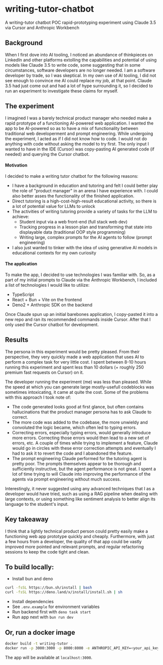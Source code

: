 # writing-tutor-chatbot
A writing-tutor chatbot POC rapid-prototyping experiment using Claude 3.5 via Cursor and Anthropic Workbench

## Background

When I first dove into AI tooling, I noticed an abundance of thinkpieces on LinkedIn and other platforms extolling the capabilities and potential of using models like Claude 3.5 to write code, some suggesting that in some circumstances, software developers are no longer needed. I am a software developer by trade, so I was skeptical. In my own use of AI tooling, I did not see enough to convince me AI could replace my job, at that point. Claude 3.5 had just come out and had a lot of hype surrounding it, so I decided to run an experiment to investigate these claims for myself. 


## The experiment

I imagined I was a barely technical product manager who needed make a rapid prototype of a functioning AI-powered web application. I wanted the app to be AI-powered so as to have a mix of functionality between traditional web developerment and prompt engineering. While undergoing the experiment, I acted as if I did not know how to code. I would not do anything with code without asking the model to try first. The only input I wanted to have in the IDE (Cursor) was copy-pasting AI generated code (if needed) and querying the Cursor chatbot.

#### Motivation

I decided to make a writing tutor chatbot for the following reasons:
* I have a background in education and tutoring and felt I could better play the role of "product manager" in an arena I have experience with. I could also better asses the functionality of the finished application. 
* Direct tutoring is a high-cost-high-result educational activity, so there is a lot of potential value for LLMs to unlock
* The activities of writing tutoring provide a variety of tasks for the LLM to achieve:
    - Student input via a web front-end (full stack web dev)
    - Tracking progress in a lesson plan and transforming that state into displayable data (traditional OOP style programming)
    - Writing large, complex prompts for the AI agents to follow (prompt engineering)
* I also just wanted to tinker with the idea of using generative AI models in educational contexts for my own curiosity


#### The application

To make the app, I decided to use technologies I was familiar with. So, as a part of my initial prompts to Claude via the Anthropic Workbench, I included a list of technologies I would like to utilize:

* TypeScript
* React + Bun + Vite on the frontend
* Deno2 + Anthropic SDK on the backend

Once Claude spun up an initial barebones application, I copy-pasted it into a new repo and ran its recommended commands inside Cursor. After that I only used the Cursor chatbot for development.


## Results

The persona in this experiment would be pretty pleased. From their perspective, they very quickly made a web application that uses AI to perform a complex task for very little cost. I spent between 8-10 hours running this experiment and spent less than 10 dollars (+ roughly 250 premium fast requests on Cursor) on it.

The developer running the experiment (me) was less than pleased. While the speed at which you can generate large mostly-usefull codeblocks was sometimes intoxicating, it came at quite the cost. Some of the problems with this approach I took note of:
* The code generated looks good at first glance, but often contains hallucinations that the product manager persona has to ask Claude to correct.
* The more code was added to the codebase, the more unwieldy and convoluted the logic became, which often led to typing errors.
* Correcting errors, especially typing errors, would generally introduce more errors. Correcting those errors would then lead to a new set of errors, etc. A couple of times while trying to implement a feature, Claude would go in circles with these error correction attempts and eventually I had to ask it to revert the code and I abandoned the feature.
* The prompt engineering Claude performed for the tutoring agent is pretty poor. The prompts themselves appear to be thorough and sufficiently instructive, but the agent performance is not great. I spent a lot of time trying to will Claude into improving the performance of the agents via prompt engineering without much success.

Interestingly, it never suggested using any advanced techniques that I as a developer would have tried, such as using a RAG pipeline when dealing with large contexts, or using something like sentiment analysis to better align its language to the student's input.

## Key takeaway

I think that a lightly technical product person could pretty easily make a functioning web app prototype quickly and cheaply. Furthermore, with just a few hours from a developer, the quality of that app could be vastly improved more pointed and relevant prompts, and regular refactoring sessions to keep the code tight and clean.


## To build locally:
- Install bun and deno
```bash
curl -fsSL https://bun.sh/install | bash
curl -fsSL https://deno.land/x/install/install.sh | sh
```
- Install dependencies
- See `.env.example` for environment variables
- Run backend first with `deno task start`
- Run app next with `bun run dev`

## Or, run a docker image
```bash
docker build -t writing-tutor .
docker run -p 3000:3000 -p 8000:8000 -e ANTHROPIC_API_KEY=<your_api_key_here> -e MODEL_NAME=<anthropic_model_here> writing-tutor
```
The app will be available at `localhost:3000`.
